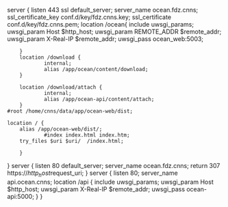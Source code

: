 server {
	listen 443 ssl default_server;
        server_name  ocean.fdz.cnns;
	ssl_certificate_key conf.d/key/fdz.cnns.key;
	ssl_certificate conf.d/key/fdz.cnns.pem;
        location /ocean{
                include uwsgi_params;
                uwsgi_param Host $http_host;
                uwsgi_param REMOTE_ADDR $remote_addr;
                uwsgi_param X-Real-IP $remote_addr;
                uwsgi_pass ocean_web:5003;

        }
        location /download {
                internal;
                alias /app/ocean/content/download;
        }
    
        location /download/attach {
                internal;
                alias /app/ocean-api/content/attach;
        }
    #root /home/cnns/data/app/ocean-web/dist;
    
    location / {
    	alias /app/ocean-web/dist/;
                #index index.html index.htm;
    	try_files $uri $uri/  /index.html;
         
        }

}
server {
	listen 80 default_server;
	server_name ocean.fdz.cnns;
	return 307 https://$http_host$request_uri;
}
server {
	listen 80;
	server_name api.ocean.cnns;
	location /api {
		include uwsgi_params;
		uwsgi_param Host $http_host;
		uwsgi_param X-Real-IP $remote_addr;
		uwsgi_pass ocean-api:5000;
	}
}